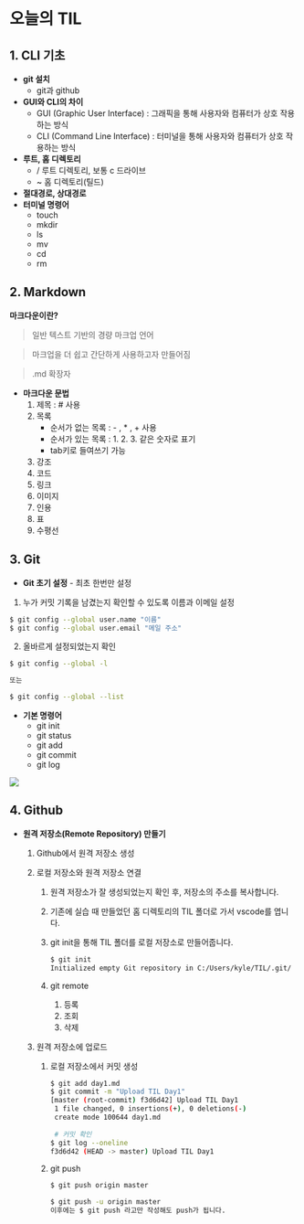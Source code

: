 # 오늘의 TIL



## 1. CLI 기초

- **git 설치**
  - git과 github
- **GUI와 CLI의 차이**
  - GUI (Graphic User Interface) : 그래픽을 통해 사용자와 컴퓨터가 상호 작용하는 방식
  - CLI (Command Line Interface) : 터미널을 통해 사용자와 컴퓨터가 상호 작용하는 방식
- **루트, 홈 디렉토리**
  - /  루트 디렉토리, 보통 c 드라이브
  - ~ 홈 디렉토리(틸드)
- **절대경로, 상대경로**
- **터미널 명령어**
  - touch
  - mkdir
  - ls
  - mv
  - cd
  - rm



## 2. Markdown

**마크다운이란?**

> 일반 텍스트 기반의 경량 마크업 언어

> 마크업을 더 쉽고 간단하게 사용하고자 만들어짐

> .md 확장자



- **마크다운 문법**
  1. 제목 : # 사용
  2. 목록 
     - 순서가 없는 목록 : - , * , + 사용
     - 순서가 있는 목록 : 1. 2. 3. 같은 숫자로 표기
     - tab키로 들여쓰기 가능
  3. 강조
  4. 코드
  5. 링크
  6. 이미지
  7. 인용
  8. 표
  9. 수평선



## 3. Git

- **Git 초기 설정** - 최초 한번만 설정

1. 누가 커밋 기록을 남겼는지 확인할 수 있도록 이름과 이메일 설정

```bash
$ git config --global user.name "이름"
$ git config --global user.email "메일 주소"
```

2. 올바르게 설정되었는지 확인

```bash
$ git config --global -l

또는

$ git config --global --list
```



- **기본 명령어**
  - git init
  - git status
  - git add
  - git commit
  - git log

![](https://hphk.notion.site/image/https%3A%2F%2Fs3-us-west-2.amazonaws.com%2Fsecure.notion-static.com%2Fc86c667a-616f-45b6-892e-15da6a3c494e%2FUntitled.png?table=block&id=e455d5aa-a031-431f-a091-210b3d9d2842&spaceId=daa2d103-3ecd-4519-8c30-4f55e74c7ef4&width=2000&userId=&cache=v2)



## 4. Github

- **원격 저장소(Remote Repository) 만들기**

  1. Github에서 원격 저장소 생성

  2. 로컬 저장소와 원격 저장소 연결

     1. 원격 저장소가 잘 생성되었는지 확인 후, 저장소의 주소를 복사합니다.

     2. 기존에 실습 때 만들었던 홈 디렉토리의 TIL 폴더로 가서 vscode를 엽니다.

     3. git init을 통해 TIL 폴더를 로컬 저장소로 만들어줍니다.

        ```bash
        $ git init
        Initialized empty Git repository in C:/Users/kyle/TIL/.git/
        ```

     4. git remote

        1. 등록
        2. 조회
        3. 삭제

  3. 원격 저장소에 업로드

     1. 로컬 저장소에서 커밋 생성

        ```bash
        $ git add day1.md
        $ git commit -m "Upload TIL Day1"
        [master (root-commit) f3d6d42] Upload TIL Day1
         1 file changed, 0 insertions(+), 0 deletions(-)
         create mode 100644 day1.md
         
         # 커밋 확인
        $ git log --oneline
        f3d6d42 (HEAD -> master) Upload TIL Day1
        ```

     2. git push

        ```bash
        $ git push origin master
        
        $ git push -u origin master
        이후에는 $ git push 라고만 작성해도 push가 됩니다.
        ```